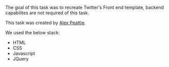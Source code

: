 The goal of this task was to recreate Twitter's Front end template, backend capabilites are not required of this task.

This task was created by [Alex Peattie](https://github.com/alexpeattie).

We used the below stack:
* HTML
* CSS
* Javascript
* JQuery

